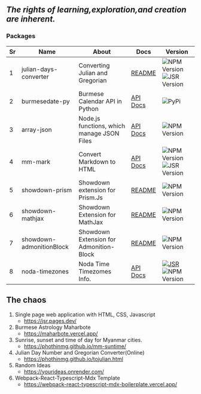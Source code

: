 

## _The  rights of learning,exploration,and creation  are inherent._






### Packages

| Sr| Name | About | Docs | Version |
|---| ---- | ---- | ---- | ----- |
| 1 | julian-days-converter | Converting Julian and Gregorian  | [README](https://github.com/hinthar/julian-days-converter/blob/main/README.md)| ![NPM Version](https://img.shields.io/npm/v/%40hinthar%2Fjulian-days-converter?style=plastic) ![JSR Version](https://img.shields.io/jsr/v/%40hinthar/julian-days-converter?style=plastic) |
| 2 | burmesedate-py | Burmese Calendar API in Python | [API Docs](https://phothinmg.github.io/burmesedate-py/burmesedate.html) | ![PyPi](https://img.shields.io/pypi/v/burmesedate?style=plastic) |
| 3 | array-json |  Node.js functions, which manage JSON Files | [API Docs](https://phothinmg.github.io/array-json/) | ![NPM Version](https://img.shields.io/npm/v/array-json?style=plastic) |
| 4 | mm-mark   | Convert Markdown to HTML | [API Docs](https://phothinmg.github.io/mm-mark/) | ![NPM Version](https://img.shields.io/npm/v/mm-mark?style=plastic) ![JSR Version](https://img.shields.io/jsr/v/%40ptm/mm-mark?style=plastic) |
| 5 | showdown-prism | Showdown extension for Prism.Js | [README](https://github.com/phothinmg/showdown-prism/blob/main/README.md) | ![NPM Version](https://img.shields.io/npm/v/showdown-prism?style=plastic) |
| 6 | showdown-mathjax | Showdown Extension for MathJax | [README](https://github.com/phothinmg/showdown-mathjax/blob/main/README.md) |![NPM Version](https://img.shields.io/npm/v/showdown-mathjax?style=plastic) |
| 7 |  showdown-admonitionBlock | Showdown Extension for Admonition-Block | [README](https://github.com/phothinmg/showdown-admonitionBlock/blob/main/README.md) | ![NPM Version](https://img.shields.io/npm/v/showdown-admonitionblock?style=plastic)|
| 8 | noda-timezones | Noda Time Timezomes Info. | [API Docs](https://phothinmg.github.io/noda-timezones/index.html) | [![JSR](https://jsr.io/badges/@ptm/noda-timezones)](https://jsr.io/@ptm/noda-timezones) ![NPM Version](https://img.shields.io/npm/v/noda-timezones) |




  
## The chaos 

1. Single page web application with HTML, CSS, Javascript
   - https://jsr.pages.dev/
2. Burmese Astrology Maharbote
   - https://maharbote.vercel.app/
3. Sunrise, sunset and time of day for Myanmar cities.
   - https://phothinmg.github.io/mm-suntime/
4. Julian Day Number and Gregorian Converter(Online)
   - https://phothinmg.github.io/tojulian.html
5. Random Ideas
   - https://yourideas.onrender.com/
6. Webpack-React-Typescript-Mdx Template
   - https://webpack-react-typescript-mdx-boilerplate.vercel.app/
 






